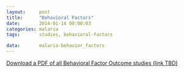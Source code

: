 ```yaml
---
layout:     post
title:      "Behavioral Factors"
date:       2014-01-14 00:00:03
categories: malaria
tags:       studies, behavioral-factors

data:       malaria-behavior_factors
---
```


[Download a PDF of all Behavioral Factor Outcome studies (link TBD)]()